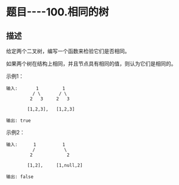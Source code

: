 # 题目----100.相同的树

## 描述


给定两个二叉树，编写一个函数来检验它们是否相同。

如果两个树在结构上相同，并且节点具有相同的值，则认为它们是相同的。

示例1：
```
输入:       1         1
          / \       / \
         2   3     2   3

        [1,2,3],   [1,2,3]

输出: true
```

示例2： 
```
输入:      1          1
          /           \
         2             2

        [1,2],     [1,null,2]

输出: false
```




